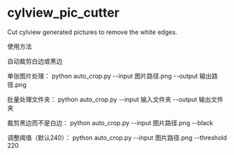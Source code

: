 # cylview_pic_cutter
Cut cylview generated pictures to remove the white edges.

使用方法

自动裁剪白边或黑边

单张图片处理：
python auto_crop.py --input 图片路径.png --output 输出路径.png

批量处理文件夹：
python auto_crop.py --input 输入文件夹 --output 输出文件夹

裁剪黑边而不是白边：
python auto_crop.py --input 图片路径.png --black

调整阈值（默认240）：
python auto_crop.py --input 图片路径.png --threshold 220
